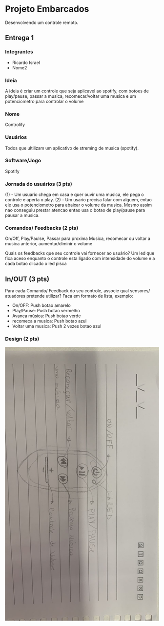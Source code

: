 # Projeto Embarcados

Desenvolvendo um controle remoto.

## Entrega 1

### Integrantes

- Ricardo Israel
- Nome2

### Ideia

A ideia é criar um controle que seja aplicavel ao spotify, com botoes de play/pause, passar a musica, recomecar/voltar uma musica e um potenciometro para controlar o volume

### Nome

Controlify

### Usuários 

Todos que ultilizam um aplicativo de streming de musica (spotify).

### Software/Jogo 

Spotify

### Jornada do usuários (3 pts)

(1) - Um usuario  chega em casa e quer ouvir uma musica, ele pega o controle e aperta o play. 
(2) - Um usario precisa falar com alguem, entao ele usa o potenciometro para abaixar o volume da musica. Mesmo assim nao conseguiu prestar atencao entao usa o 
botao de play/pause para pausar a musica.

### Comandos/ Feedbacks (2 pts)
On/Off, Play/Paulse, Passar para proxima Musica, recomecar ou voltar a musica anterior, aumentar/diminir o volume
 
Quais os feedbacks que seu controle vai fornecer ao usuário?
Um led que fica aceso enquanto o controle esta ligado com intensidade do volume e a cada botao clicado o led pisca


## In/OUT (3 pts)

Para cada Comando/ Feedback do seu controle, associe qual sensores/ atuadores pretende utilizar? Faca em formato de lista, exemplo:

- On/OFF: Push botao amarelo
- Play/Pause: Push botao vermelho
- Avanca música: Push botao verde
- recomeca a musica: Push botao azul
- Voltar uma musica: Push 2 vezes botao azul

### Design (2 pts)

![](Controle.jpeg)
